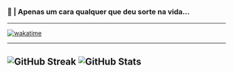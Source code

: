 ### 👋 | Apenas um cara qualquer que deu sorte na vida...
---
[![wakatime](https://wakatime.com/badge/user/b63b8d81-47de-48a0-bc20-14c5864fdb07.svg)](https://wakatime.com/@b63b8d81-47de-48a0-bc20-14c5864fdb07) 

---
![GitHub Streak](http://github-readme-streak-stats.herokuapp.com?user=MarceloGames000&theme=dracula&hide_border=true&ring=0E0DDD&sideLabels=11DDB5&background=417DBBDC&stroke=1700DD&fire=DD8C21&dates=91A8DD&currStreakLabel=40DDC5&currStreakNum=38C1FF&sideNums=6CDD9E)
![GitHub Stats]([https://github-readme-stats.vercel.app/api?username=marcelogames000&show_icons=true&theme=dracula&line_height=27](https://github-readme-stats-git-masterrstaa-rickstaa.vercel.app/api?username=MarceloGames000&show_icons=true&theme=dracula&line_height=27))
---
